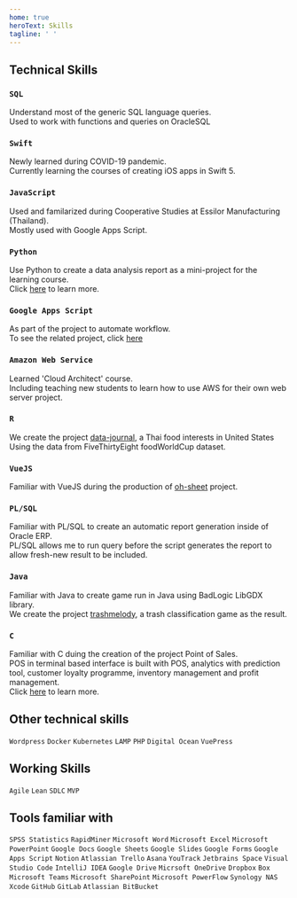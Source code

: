 ```yaml
---
home: true
heroText: Skills
tagline: ' '
---
```


## Technical Skills
### `SQL`
Understand most of the generic SQL language queries.<br>
Used to work with functions and queries on OracleSQL 

### `Swift`
Newly learned during COVID-19 pandemic.<br>
Currently learning the courses of creating iOS apps in Swift 5.

### `JavaScript`
Used and familarized during Cooperative Studies at Essilor Manufacturing (Thailand).<br>
Mostly used with Google Apps Script. 

### `Python`
Use Python to create a data analysis report as a mini-project for the learning course.<br>
Click [here](https://github.com/sagelga/PSIT_Project) to learn more.

### `Google Apps Script`
As part of the project to automate workflow.<br>
To see the related project, click [here](github.com)

### `Amazon Web Service`
Learned 'Cloud Architect' course.<br>
Including teaching new students to learn how to use AWS for their own web server project.

### `R`
We create the project [data-journal](https://github.com/sagelga/data-journal), a Thai food interests in United States<br>
Using the data from FiveThirtyEight foodWorldCup dataset.   

### `VueJS`
Familiar with VueJS during the production of [oh-sheet](https://github.com/sagelga/oh-sheet) project.

### `PL/SQL`
Familiar with PL/SQL to create an automatic report generation inside of Oracle ERP.<br>
PL/SQL allows me to run query before the script generates the report to allow fresh-new result to be included.

### `Java`
Familiar with Java to create game run in Java using BadLogic LibGDX library.<br>
We create the project [trashmelody](https://github.com/sagelga/trashmelody), a trash classification game as the result.

### `C`
Familiar with C duing the creation of the project Point of Sales.<br>
POS in terminal based interface is built with POS, analytics with prediction tool, customer loyalty programme, inventory management and profit management.<br>
Click [here](https://github.com/sagelga/ComPro_Project) to learn more.

## Other technical skills
`Wordpress` `Docker` `Kubernetes` `LAMP` `PHP` `Digital Ocean` `VuePress`

## Working Skills
`Agile` `Lean` `SDLC` `MVP`

## Tools familiar with
`SPSS Statistics` `RapidMiner` `Microsoft Word` `Microsoft Excel` `Microsoft PowerPoint` `Google Docs` `Google Sheets` `Google Slides` `Google Forms` `Google Apps Script` `Notion` `Atlassian Trello` `Asana` `YouTrack` `Jetbrains Space` `Visual Studio Code` `IntelliJ IDEA` `Google Drive` `Micrsoft OneDrive` `Dropbox` `Box` `Microsoft Teams` `Microsoft SharePoint` `Microsoft PowerFlow` `Synology NAS` `Xcode` `GitHub` `GitLab` `Atlassian BitBucket`